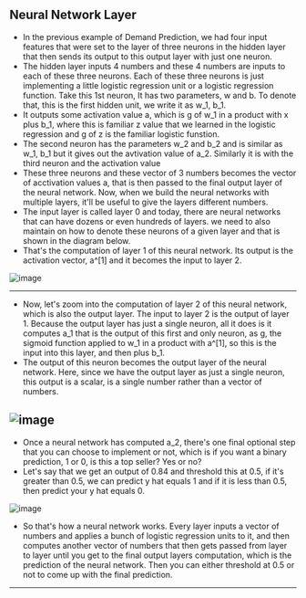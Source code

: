 ## Neural Network Layer

- In the previous example of Demand Prediction, we had four input features that were set to the layer of three neurons in the hidden layer that then sends its output to this output layer with just one neuron.
- The hidden layer inputs 4 numbers and these 4 numbers are inputs to each of these three neurons. Each of these three neurons is just implementing a little logistic regression unit or a logistic regression function. Take this 1st neuron, It has two parameters, w and b. To denote that, this is the first hidden unit, we write it as w_1, b_1.
- It outputs some activation value a, which is g of w_1 in a product with x plus b_1, where this is familiar z value that we learned in the logistic regression and g of z is the familiar logistic funstion.
- The second neuron has the parameters w_2 and b_2 and is similar as w_1, b_1 but it gives out the avtivation value of a_2. Similarly it is with the third neuron and the activation value
- These three neurons and these vector of 3 numbers becomes the vector of acctivation values a, that is then passed to the final output layer of the neural network. Now, when we build the neural networks with multiple layers, it'll be useful to give the layers different numbers.
- The input layer is called layer 0 and today, there are neural networks that can have dozens or even hundreds of layers. we need to also maintain on how to denote these neurons of a given layer and that is shown in the diagram below.
- That's the computation of layer 1 of this neural network. Its output is the activation vector, a^[1] and it becomes the input to layer 2. 

![image](https://github.com/user-attachments/assets/fa57ba74-e692-420a-a373-933f4294e002)

---

- Now, let's zoom into the computation of layer 2 of this neural network, which is also the output layer. The input to layer 2 is the output of layer 1. Because the output layer has just a single neuron, all it does is it computes a_1 that is the output of this first and only neuron, as g, the sigmoid function applied to w_1 in a product with a^[1], so this is the input into this layer, and then plus b_1.
- The output of this neuron becomes the output layer of the neural network. Here, since we have the output layer as just a single neuron, this output is a scalar, is a single number rather than a vector of numbers.

![image](https://github.com/user-attachments/assets/8a3343f6-7ca8-4c82-b99c-39d8ab78452f)
---

- Once a neural network has computed a_2, there's one final optional step that you can choose to implement or not, which is if you want a binary prediction, 1 or 0, is this a top seller? Yes or no?
- Let's say that we get an output of 0.84 and threshold this at 0.5, if it's greater than 0.5, we can predict y hat equals 1 and if it is less than 0.5, then predict your y hat equals 0.

![image](https://github.com/user-attachments/assets/cbddb976-cf2a-472e-ba28-2250c28899a9)

- So that's how a neural network works. Every layer inputs a vector of numbers and applies a bunch of logistic regression units to it, and then computes another vector of numbers that then gets passed from layer to layer until you get to the final output layers computation, which is the prediction of the neural network. Then you can either threshold at 0.5 or not to come up with the final prediction.

---


